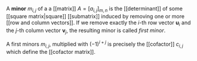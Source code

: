 
A **minor** $m_{i, j}$ of a a [[matrix]] $A=[a_{i, j}]_{m, n}$ is the [[determinant]] of some [[square matrix|square]] [[submatrix]] induced by removing one or more [[row and column vectors]]. If we remove exactly the $i$-th row vector $\mathbf{u}_{i}$ and the $j$-th column vector $\mathbf{v}_{j}$, the resulting minor is called *first minor*.

A first minors $m_{i, j}$, multiplied with $(-1)^{i+j}$ is precisely the [[cofactor]] $c_{i, j}$ which define the [[cofactor matrix]].


